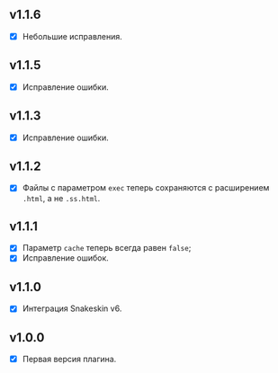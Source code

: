 ## v1.1.6

- [x] Небольшие исправления.

## v1.1.5

- [x] Исправление ошибки.

## v1.1.3

- [x] Исправление ошибки.

## v1.1.2

- [x] Файлы с параметром `exec` теперь сохраняются с расширением `.html`, а не `.ss.html`.

## v1.1.1

- [x] Параметр `cache` теперь всегда равен `false`;
- [x] Исправление ошибок.

## v1.1.0

- [x] Интеграция Snakeskin v6.

## v1.0.0

- [x] Первая версия плагина.
